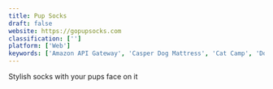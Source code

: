 ```yaml
---
title: Pup Socks
draft: false 
website: https://gopupsocks.com
classification: ['']
platform: ['Web']
keywords: ['Amazon API Gateway', 'Casper Dog Mattress', 'Cat Camp', 'Dog Parker', 'DogBuddy', 'Dogo', 'Dogshare', 'FaceMaze', 'Foods Dogs Can Eat', 'Furevery', 'Loop', 'Post Affiliate Pro', 'Puppr', 'Rocketo', 'Ruffit Dog Carrier', 'ShaggySwag', 'The Dreamery', 'What-Dog', 'When Is My Dogs Birthday?']
---
```

Stylish socks with your pups face on it